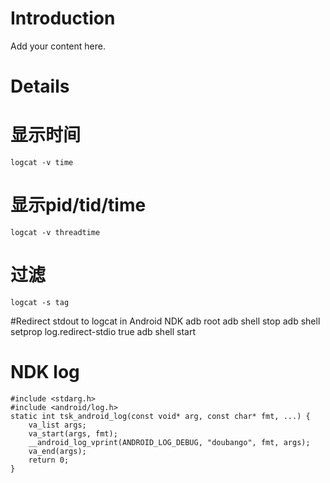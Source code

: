 # Introduction #

Add your content here.


# Details #

# 显示时间 #
```
logcat -v time
```

# 显示pid/tid/time #
```
logcat -v threadtime
```
# 过滤 #
```
logcat -s tag
```
#Redirect stdout to logcat in Android NDK
adb root
adb shell stop
adb shell setprop log.redirect-stdio true
adb shell start

# NDK log
```
#include <stdarg.h>
#include <android/log.h>
static int tsk_android_log(const void* arg, const char* fmt, ...) {
    va_list args;
    va_start(args, fmt);
    __android_log_vprint(ANDROID_LOG_DEBUG, "doubango", fmt, args);
    va_end(args);
    return 0;
}
```
